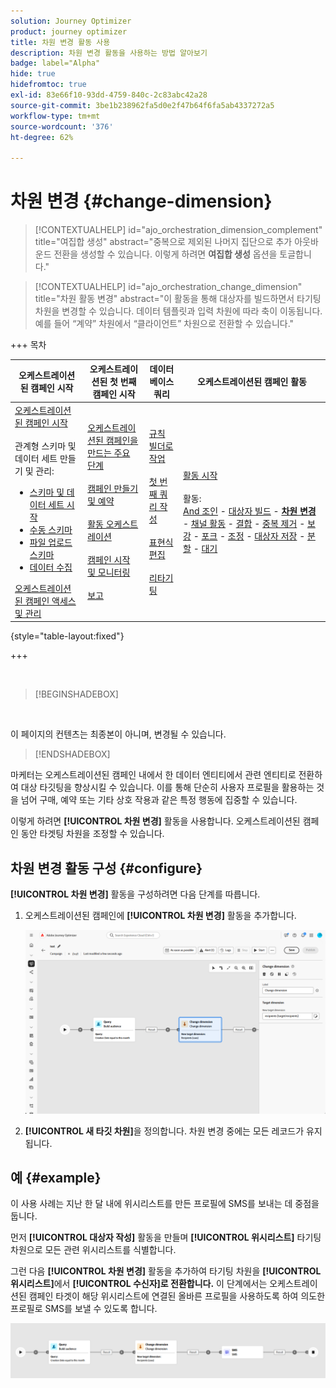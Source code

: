 ```yaml
---
solution: Journey Optimizer
product: journey optimizer
title: 차원 변경 활동 사용
description: 차원 변경 활동을 사용하는 방법 알아보기
badge: label="Alpha"
hide: true
hidefromtoc: true
exl-id: 83e66f10-93dd-4759-840c-2c83abc42a28
source-git-commit: 3be1b238962fa5d0e2f47b64f6fa5ab4337272a5
workflow-type: tm+mt
source-wordcount: '376'
ht-degree: 62%

---
```


# 차원 변경 {#change-dimension}

>[!CONTEXTUALHELP]
>id="ajo_orchestration_dimension_complement"
>title="여집합 생성"
>abstract="중복으로 제외된 나머지 집단으로 추가 아웃바운드 전환을 생성할 수 있습니다. 이렇게 하려면 **여집합 생성** 옵션을 토글합니다."

>[!CONTEXTUALHELP]
>id="ajo_orchestration_change_dimension"
>title="차원 활동 변경"
>abstract="이 활동을 통해 대상자를 빌드하면서 타기팅 차원을 변경할 수 있습니다. 데이터 템플릿과 입력 차원에 따라 축이 이동됩니다. 예를 들어 “계약” 차원에서 “클라이언트” 차원으로 전환할 수 있습니다."

+++ 목차

| 오케스트레이션된 캠페인 시작 | 오케스트레이션된 첫 번째 캠페인 시작 | 데이터베이스 쿼리 | 오케스트레이션된 캠페인 활동 |
|---|---|---|---|
| [오케스트레이션된 캠페인 시작](../gs-orchestrated-campaigns.md)<br/><br/>관계형 스키마 및 데이터 세트 만들기 및 관리:</br> <ul><li>[스키마 및 데이터 세트 시작](../gs-schemas.md)</li><li>[수동 스키마](../manual-schema.md)</li><li>[파일 업로드 스키마](../file-upload-schema.md)</li><li>[데이터 수집](../ingest-data.md)</li></ul>[오케스트레이션된 캠페인 액세스 및 관리](../access-manage-orchestrated-campaigns.md) | [오케스트레이션된 캠페인을 만드는 주요 단계](../gs-campaign-creation.md)<br/><br/>[캠페인 만들기 및 예약](../create-orchestrated-campaign.md)<br/><br/>[활동 오케스트레이션](../orchestrate-activities.md)<br/><br/>[캠페인 시작 및 모니터링](../start-monitor-campaigns.md)<br/><br/>[보고](../reporting-campaigns.md) | [규칙 빌더로 작업](../orchestrated-rule-builder.md)<br/><br/>[첫 번째 쿼리 작성](../build-query.md)<br/><br/>[표현식 편집](../edit-expressions.md)<br/><br/>[리타기팅](../retarget.md) | [활동 시작](about-activities.md)<br/><br/>활동:<br/>[And 조인](and-join.md) - [대상자 빌드](build-audience.md) - <b>[차원 변경](change-dimension.md)</b> - [채널 활동](channels.md) - [결합](combine.md) - [중복 제거](deduplication.md) - [보강](enrichment.md) - [포크](fork.md) - [조정](reconciliation.md) - [대상자 저장](save-audience.md) - [분할](split.md) - [대기](wait.md) |

{style="table-layout:fixed"}

+++

<br/>

>[!BEGINSHADEBOX]

</br>

이 페이지의 컨텐츠는 최종본이 아니며, 변경될 수 있습니다.

>[!ENDSHADEBOX]

마케터는 오케스트레이션된 캠페인 내에서 한 데이터 엔티티에서 관련 엔티티로 전환하여 대상 타깃팅을 향상시킬 수 있습니다. 이를 통해 단순히 사용자 프로필을 활용하는 것을 넘어 구매, 예약 또는 기타 상호 작용과 같은 특정 행동에 집중할 수 있습니다.

이렇게 하려면 **[!UICONTROL 차원 변경]** 활동을 사용합니다. 오케스트레이션된 캠페인 동안 타겟팅 차원을 조정할 수 있습니다.

<!--
>[!IMPORTANT]
>
>Please note that the **[!UICONTROL Change Dimension]** and **[!UICONTROL Change Data source]** activities should not be added in one row. If you need to use both activities consecutively, make sure you include an **[!UICONTROL Enrichement]** activity in between them. This ensures proper execution and prevents potential conflicts or errors.-->

## 차원 변경 활동 구성 {#configure}

**[!UICONTROL 차원 변경]** 활동을 구성하려면 다음 단계를 따릅니다.

1. 오케스트레이션된 캠페인에 **[!UICONTROL 차원 변경]** 활동을 추가합니다.

   ![](../assets/orchestrated-change-dimension.png)

1. **[!UICONTROL 새 타깃 차원]**&#x200B;을 정의합니다. 차원 변경 중에는 모든 레코드가 유지됩니다.


## 예 {#example}

이 사용 사례는 지난 한 달 내에 위시리스트를 만든 프로필에 SMS를 보내는 데 중점을 둡니다.

먼저 **[!UICONTROL 대상자 작성]** 활동을 만들며 **[!UICONTROL 위시리스트]** 타기팅 차원으로 모든 관련 위시리스트를 식별합니다.

그런 다음 **[!UICONTROL 차원 변경]** 활동을 추가하여 타기팅 차원을 **[!UICONTROL 위시리스트]**&#x200B;에서 **[!UICONTROL 수신자]로 전환합니다.** 이 단계에서는 오케스트레이션된 캠페인 타겟이 해당 위시리스트에 연결된 올바른 프로필을 사용하도록 하여 의도한 프로필로 SMS를 보낼 수 있도록 합니다.

![](../assets/orchestrated-change-dimension-example.png)
